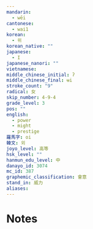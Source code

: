```yaml
---
mandarin:
  - wēi
cantonese:
  - wai1
korean:
  - 위
korean_native: ""
japanese:
  - I
japanese_nanori: ""
vietnamese:
middle_chinese_initial: ʔ
middle_chinese_final: ʉi
stroke_count: "9"
radical: 女
skip_number: 4-9-4
grade_level: 3
pos: ""
english:
  - power
  - might
  - prestige
羅馬字: oi
韓文: 외
joyo_level: 高等
hsk_level: ""
hanmun_edu_level: 中
danayo_id: 3074
mc_id: 387
graphemic_classification: 會意
stand_in: 威力
aliases:
---
```


# Notes

